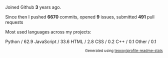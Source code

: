 Joined Github **3** years ago.

Since then I pushed **6670** commits, opened **9** issues, submitted **491** pull requests

Most used languages across my projects:

Python / 62.9
JavaScript / 33.6
HTML / 2.8
CSS / 0.2
C++ / 0.1
Other / 0.1

<p align="right"><sub>Generated using <a href="https://github.com/marketplace/actions/profile-readme-stats">teoxoy/profile-readme-stats</a></sub></p>
